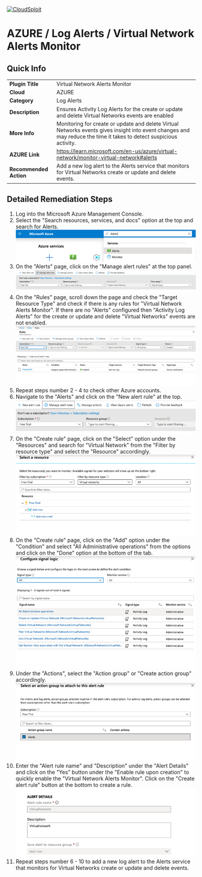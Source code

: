 [![CloudSploit](https://cloudsploit.com/img/logo-new-big-text-100.png "CloudSploit")](https://cloudsploit.com)

# AZURE / Log Alerts / Virtual Network Alerts Monitor

## Quick Info

| | |
|-|-|
| **Plugin Title** | Virtual Network Alerts Monitor |
| **Cloud** | AZURE |
| **Category** | Log Alerts |
| **Description** | Ensures Activity Log Alerts for the create or update and delete Virtual Networks events are enabled |
| **More Info** | Monitoring for create or update and delete Virtual Networks events gives insight into event changes and may reduce the time it takes to detect suspicious activity. |
| **AZURE Link** | https://learn.microsoft.com/en-us/azure/virtual-network/monitor-virtual-network#alerts |
| **Recommended Action** | Add a new log alert to the Alerts service that monitors for Virtual Networks create or update and delete events. |

## Detailed Remediation Steps

1. Log into the Microsoft Azure Management Console.
2. Select the "Search resources, services, and docs" option at the top and search for Alerts. </br> <img src="/resources/azure/logalerts/virtual-network-alerts-monitor/step2.png"/>
3. On the "Alerts" page, click on the "Manage alert rules" at the top panel.</br> <img src="/resources/azure/logalerts/virtual-network-alerts-monitor/step3.png"/>
4. On the "Rules" page, scroll down the page and check the "Target Resource Type" and check if there is any rules for "Virtual Network Alerts Monitor". If there are no "Alerts" configured then "Activity Log Alerts" for the create or update and delete "Virtual Networks" events are not enabled.</br> <img src="/resources/azure/logalerts/virtual-network-alerts-monitor/step4.png"/>
5. Repeat steps number 2 - 4 to check other Azure accounts.</br>
6. Navigate to the "Alerts" and click on the "New alert rule" at the top.</br> <img src="/resources/azure/logalerts/virtual-network-alerts-monitor/step6.png"/>
7. On the "Create rule" page, click on the "Select" option under the "Resources" and search for "Virtual Network" from the "Filter by resource type" and select the "Resource" accordingly.</br> <img src="/resources/azure/logalerts/virtual-network-alerts-monitor/step7.png"/>
8. On the "Create rule" page, click on the "Add" option under the "Condition" and select "All Administrative operations" from the options and click on the "Done" option at the bottom of the tab.</br> <img src="/resources/azure/logalerts/virtual-network-alerts-monitor/step8.png"/>
9. Under the "Actions", select the "Action group" or "Create action group" accordingly.</br> <img src="/resources/azure/logalerts/virtual-network-alerts-monitor/step9.png"/>
10. Enter the "Alert rule name" and "Description" under the "Alert Details" and click on the "Yes" button under the "Enable rule upon creation" to quickly enable the "Virtual Network Alerts Monitor". Click on the "Create alert rule" button at the bottom to create a rule.</br> <img src="/resources/azure/logalerts/virtual-network-alerts-monitor/step10.png"/>
11. Repeat steps number 6 - 10 to add a new log alert to the Alerts service that monitors for Virtual Networks create or update and delete events.</br>
